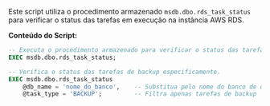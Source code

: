 Este script utiliza o procedimento armazenado `msdb.dbo.rds_task_status` para verificar o status das tarefas em execução na instância AWS RDS.

**Conteúdo do Script:**

```sql
-- Executa o procedimento armazenado para verificar o status das tarefas RDS.
EXEC msdb.dbo.rds_task_status;

-- Verifica o status das tarefas de backup especificamente.
EXEC msdb.dbo.rds_task_status
    @db_name = 'nome_do_banco',    -- Substitua pelo nome do banco de dados que deseja consultar
    @task_type = 'BACKUP';         -- Filtra apenas tarefas de backup
```
